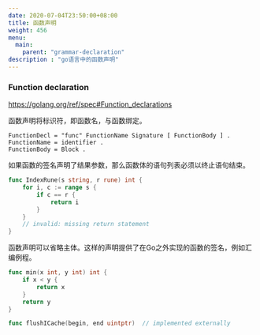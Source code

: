 ```yaml
---
date: 2020-07-04T23:50:00+08:00
title: 函数声明
weight: 456
menu:
  main:
    parent: "grammar-declaration"
description : "go语言中的函数声明"
---
```


### Function declaration

https://golang.org/ref/spec#Function_declarations

函数声明将标识符，即函数名，与函数绑定。

```
FunctionDecl = "func" FunctionName Signature [ FunctionBody ] .
FunctionName = identifier .
FunctionBody = Block .
```

如果函数的签名声明了结果参数，那么函数体的语句列表必须以终止语句结束。

```go
func IndexRune(s string, r rune) int {
	for i, c := range s {
		if c == r {
			return i
		}
	}
	// invalid: missing return statement
}
```

函数声明可以省略主体。这样的声明提供了在Go之外实现的函数的签名，例如汇编例程。

```go
func min(x int, y int) int {
	if x < y {
		return x
	}
	return y
}

func flushICache(begin, end uintptr)  // implemented externally
```

